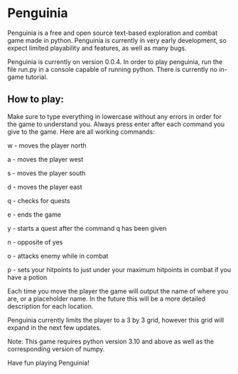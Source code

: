# Penguinia

Penguinia is a free and open source text-based exploration and combat game made in python. Penguinia is currently in very early development, so expect limited playability and features, as well as many bugs.

Penguinia is currently on version 0.0.4. In order to play penguinia, run the file run.py in a console capable of running python. There is currently no in-game tutorial.

## How to play:

Make sure to type everything in lowercase without any errors in order for the game to understand you. Always press enter after each command you give to the game. Here are all working commands:

w - moves the player north

a - moves the player west

s - moves the player south

d - moves the player east

q - checks for quests

e - ends the game

y - starts a quest after the command q has been given

n - opposite of yes

o - attacks enemy while in combat

p - sets your hitpoints to just under your maximum hitpoints in combat if you have a potion

Each time you move the player the game will output the name of where you are, or a placeholder name. In the future this will be a more detailed description for each location.

Penguinia currently limits the player to a 3 by 3 grid, however this grid will expand in the next few updates.

Note: This game requires python version 3.10 and above as well as the corresponding version of numpy.

Have fun playing Penguinia!
